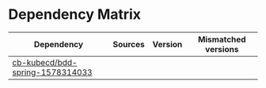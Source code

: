 # Dependency Matrix

Dependency | Sources | Version | Mismatched versions
---------- | ------- | ------- | -------------------
[cb-kubecd/bdd-spring-1578314033](https://github.com/cb-kubecd/bdd-spring-1578314033.git) |  | []() | 
